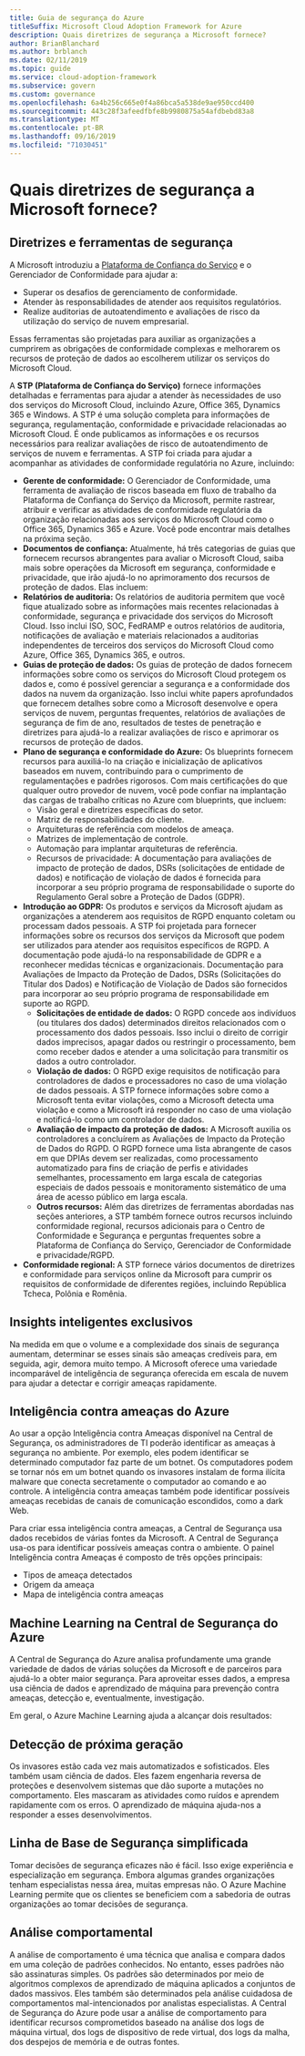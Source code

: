 ```yaml
---
title: Guia de segurança do Azure
titleSuffix: Microsoft Cloud Adoption Framework for Azure
description: Quais diretrizes de segurança a Microsoft fornece?
author: BrianBlanchard
ms.author: brblanch
ms.date: 02/11/2019
ms.topic: guide
ms.service: cloud-adoption-framework
ms.subservice: govern
ms.custom: governance
ms.openlocfilehash: 6a4b256c665e0f4a86bca5a538de9ae950ccd400
ms.sourcegitcommit: 443c28f3afeedfbfe8b9980875a54afdbebd83a8
ms.translationtype: MT
ms.contentlocale: pt-BR
ms.lasthandoff: 09/16/2019
ms.locfileid: "71030451"
---
```

<!-- markdownlint-disable MD026 -->

# <a name="what-security-guidance-does-microsoft-provide"></a>Quais diretrizes de segurança a Microsoft fornece?

## <a name="security-guidance-and-tools"></a>Diretrizes e ferramentas de segurança

A Microsoft introduziu a [Plataforma de Confiança do Serviço](https://servicetrust.microsoft.com) e o Gerenciador de Conformidade para ajudar a:

- Superar os desafios de gerenciamento de conformidade.
- Atender às responsabilidades de atender aos requisitos regulatórios.
- Realize auditorias de autoatendimento e avaliações de risco da utilização do serviço de nuvem empresarial.

Essas ferramentas são projetadas para auxiliar as organizações a cumprirem as obrigações de conformidade complexas e melhorarem os recursos de proteção de dados ao escolherem utilizar os serviços do Microsoft Cloud.

A **STP (Plataforma de Confiança do Serviço)** fornece informações detalhadas e ferramentas para ajudar a atender às necessidades de uso dos serviços do Microsoft Cloud, incluindo Azure, Office 365, Dynamics 365 e Windows. A STP é uma solução completa para informações de segurança, regulamentação, conformidade e privacidade relacionadas ao Microsoft Cloud. É onde publicamos as informações e os recursos necessários para realizar avaliações de risco de autoatendimento de serviços de nuvem e ferramentas. A STP foi criada para ajudar a acompanhar as atividades de conformidade regulatória no Azure, incluindo:

- **Gerente de conformidade:** O Gerenciador de Conformidade, uma ferramenta de avaliação de riscos baseada em fluxo de trabalho da Plataforma de Confiança do Serviço da Microsoft, permite rastrear, atribuir e verificar as atividades de conformidade regulatória da organização relacionadas aos serviços do Microsoft Cloud como o Office 365, Dynamics 365 e Azure. Você pode encontrar mais detalhes na próxima seção.
- **Documentos de confiança:** Atualmente, há três categorias de guias que fornecem recursos abrangentes para avaliar o Microsoft Cloud, saiba mais sobre operações da Microsoft em segurança, conformidade e privacidade, que irão ajudá-lo no aprimoramento dos recursos de proteção de dados. Elas incluem:
- **Relatórios de auditoria:** Os relatórios de auditoria permitem que você fique atualizado sobre as informações mais recentes relacionadas à conformidade, segurança e privacidade dos serviços do Microsoft Cloud. Isso inclui ISO, SOC, FedRAMP e outros relatórios de auditoria, notificações de avaliação e materiais relacionados a auditorias independentes de terceiros dos serviços do Microsoft Cloud como Azure, Office 365, Dynamics 365, e outros.
- **Guias de proteção de dados:** Os guias de proteção de dados fornecem informações sobre como os serviços do Microsoft Cloud protegem os dados e, como é possível gerenciar a segurança e a conformidade dos dados na nuvem da organização. Isso inclui white papers aprofundados que fornecem detalhes sobre como a Microsoft desenvolve e opera serviços de nuvem, perguntas frequentes, relatórios de avaliações de segurança de fim de ano, resultados de testes de penetração e diretrizes para ajudá-lo a realizar avaliações de risco e aprimorar os recursos de proteção de dados.
- **Plano de segurança e conformidade do Azure:** Os blueprints fornecem recursos para auxiliá-lo na criação e inicialização de aplicativos baseados em nuvem, contribuindo para o cumprimento de regulamentações e padrões rigorosos. Com mais certificações do que qualquer outro provedor de nuvem, você pode confiar na implantação das cargas de trabalho críticas no Azure com blueprints, que incluem:
  - Visão geral e diretrizes específicas do setor.
  - Matriz de responsabilidades do cliente.
  - Arquiteturas de referência com modelos de ameaça.
  - Matrizes de implementação de controle.
  - Automação para implantar arquiteturas de referência.
  - Recursos de privacidade: A documentação para avaliações de impacto de proteção de dados, DSRs (solicitações de entidade de dados) e notificação de violação de dados é fornecida para incorporar a seu próprio programa de responsabilidade o suporte do Regulamento Geral sobre a Proteção de Dados (GDPR).
- **Introdução ao GDPR:** Os produtos e serviços da Microsoft ajudam as organizações a atenderem aos requisitos de RGPD enquanto coletam ou processam dados pessoais. A STP foi projetada para fornecer informações sobre os recursos dos serviços da Microsoft que podem ser utilizados para atender aos requisitos específicos de RGPD. A documentação pode ajudá-lo na responsabilidade de GDPR e a reconhecer medidas técnicas e organizacionais. Documentação para Avaliações de Impacto da Proteção de Dados, DSRs (Solicitações do Titular dos Dados) e Notificação de Violação de Dados são fornecidos para incorporar ao seu próprio programa de responsabilidade em suporte ao RGPD.
  - **Solicitações de entidade de dados:** O RGPD concede aos indivíduos (ou titulares dos dados) determinados direitos relacionados com o processamento dos dados pessoais. Isso inclui o direito de corrigir dados imprecisos, apagar dados ou restringir o processamento, bem como receber dados e atender a uma solicitação para transmitir os dados a outro controlador.
  - **Violação de dados:** O RGPD exige requisitos de notificação para controladores de dados e processadores no caso de uma violação de dados pessoais. A STP fornece informações sobre como a Microsoft tenta evitar violações, como a Microsoft detecta uma violação e como a Microsoft irá responder no caso de uma violação e notificá-lo como um controlador de dados.
  - **Avaliação de impacto da proteção de dados:** A Microsoft auxilia os controladores a concluírem as Avaliações de Impacto da Proteção de Dados do RGPD. O RGPD fornece uma lista abrangente de casos em que DPIAs devem ser realizadas, como processamento automatizado para fins de criação de perfis e atividades semelhantes, processamento em larga escala de categorias especiais de dados pessoais e monitoramento sistemático de uma área de acesso público em larga escala.
  - **Outros recursos:** Além das diretrizes de ferramentas abordadas nas seções anteriores, a STP também fornece outros recursos incluindo conformidade regional, recursos adicionais para o Centro de Conformidade e Segurança e perguntas frequentes sobre a Plataforma de Confiança do Serviço, Gerenciador de Conformidade e privacidade/RGPD.
- **Conformidade regional:** A STP fornece vários documentos de diretrizes e conformidade para serviços online da Microsoft para cumprir os requisitos de conformidade de diferentes regiões, incluindo República Tcheca, Polônia e Romênia.

## <a name="unique-intelligent-insights"></a>Insights inteligentes exclusivos

Na medida em que o volume e a complexidade dos sinais de segurança aumentam, determinar se esses sinais são ameaças credíveis para, em seguida, agir, demora muito tempo. A Microsoft oferece uma variedade incomparável de inteligência de segurança oferecida em escala de nuvem para ajudar a detectar e corrigir ameaças rapidamente.

## <a name="azure-threat-intelligence"></a>Inteligência contra ameaças do Azure

Ao usar a opção Inteligência contra Ameaças disponível na Central de Segurança, os administradores de TI poderão identificar as ameaças à segurança no ambiente. Por exemplo, eles podem identificar se determinado computador faz parte de um botnet. Os computadores podem se tornar nós em um botnet quando os invasores instalam de forma ilícita malware que conecta secretamente o computador ao comando e ao controle. A inteligência contra ameaças também pode identificar possíveis ameaças recebidas de canais de comunicação escondidos, como a dark Web.

Para criar essa inteligência contra ameaças, a Central de Segurança usa dados recebidos de várias fontes da Microsoft. A Central de Segurança usa-os para identificar possíveis ameaças contra o ambiente. O painel Inteligência contra Ameaças é composto de três opções principais:

- Tipos de ameaça detectados
- Origem da ameaça
- Mapa de inteligência contra ameaças

## <a name="machine-learning-in-azure-security-center"></a>Machine Learning na Central de Segurança do Azure

A Central de Segurança do Azure analisa profundamente uma grande variedade de dados de várias soluções da Microsoft e de parceiros para ajudá-lo a obter maior segurança. Para aproveitar esses dados, a empresa usa ciência de dados e aprendizado de máquina para prevenção contra ameaças, detecção e, eventualmente, investigação.

Em geral, o Azure Machine Learning ajuda a alcançar dois resultados:

## <a name="next-generation-detection"></a>Detecção de próxima geração

Os invasores estão cada vez mais automatizados e sofisticados. Eles também usam ciência de dados. Eles fazem engenharia reversa de proteções e desenvolvem sistemas que dão suporte a mutações no comportamento. Eles mascaram as atividades como ruídos e aprendem rapidamente com os erros. O aprendizado de máquina ajuda-nos a responder a esses desenvolvimentos.

## <a name="simplified-security-baseline"></a>Linha de Base de Segurança simplificada

Tomar decisões de segurança eficazes não é fácil. Isso exige experiência e especialização em segurança. Embora algumas grandes organizações tenham especialistas nessa área, muitas empresas não. O Azure Machine Learning permite que os clientes se beneficiem com a sabedoria de outras organizações ao tomar decisões de segurança.

## <a name="behavioral-analytics"></a>Análise comportamental

A análise de comportamento é uma técnica que analisa e compara dados em uma coleção de padrões conhecidos. No entanto, esses padrões não são assinaturas simples. Os padrões são determinados por meio de algoritmos complexos de aprendizado de máquina aplicados a conjuntos de dados massivos. Eles também são determinados pela análise cuidadosa de comportamentos mal-intencionados por analistas especialistas. A Central de Segurança do Azure pode usar a análise de comportamento para identificar recursos comprometidos baseado na análise dos logs de máquina virtual, dos logs de dispositivo de rede virtual, dos logs da malha, dos despejos de memória e de outras fontes.
